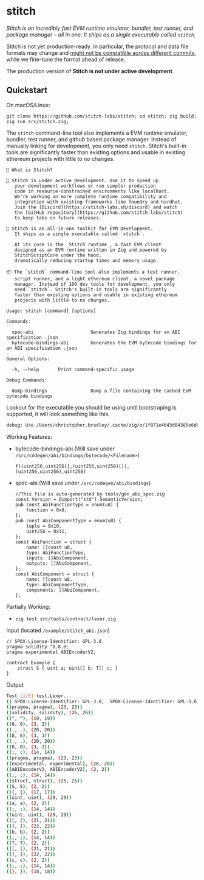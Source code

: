 # stitch

*Stitch is an Incredibly fast EVM runtime emulator, bundler, test runner, and package manager – all in one. It ships as a single executable called `stitch`.*

Stitch is not yet production-ready. In particular, the protocol and data file formats may change and [might not be compatible across different commits](https://github.com/stitch-labs/stitch/issues/1), while we fine-tune the format ahead of release.

The production version of **Stitch is not under active development**.


## Quickstart

On macOS/Linux:

```console
git clone https://github.com/stitch-labs/stitch; cd stitch; zig build; zig run src/stitch.zig;
```

​​The `stitch` command-line tool also implements a EVM runtime emulator, bundler, test runner, and github based package manager. Instead of manually linking for development, you only need `stitch`. Stitch's built-in tools are significantly faster than existing options and usable in existing ethereum projects with little to no changes.

```console
🚀 What is Stitch?

🔵 Stitch is under active development. Use it to speed up
   your development workflows or run simpler production
   code in resource-constrained environments like localhost.
   We're working on more complete runtime compatibility and 
   integration with existing frameworks like foundry and hardhat.
   Join the [Discord](https://stitch-labs.sh/discord) and watch
   the [GitHub repository](https://github.com/stitch-labs/stitch)
   to keep tabs on future releases.

🧵 Stitch is an all-in-one toolkit for EVM Development.
   It ships as a single executable called `stitch`.

   At its core is the _Stitch runtime_, a fast EVM client
   designed as an EVM runtime written in Zig and powered by 
   StitchScriptCore under the hood,
   dramatically reducing startup times and memory usage.

📦 The `stitch` command-line tool also implements a test runner,
   script runner, and a light ethereum client. a novel package
   manager. Instead of 100 dev tools for development, you only
   need `stitch`. Stitch's built-in tools are significantly
   faster than existing options and usable in existing ethereum
   projects with little to no changes.

Usage: stitch [command] [options]

Commands:
 
  spec-abi                     Generates Zig bindings for an ABI specification .json
  bytecode-bindings-abi        Generates the EVM bytecode bindings for an ABI specification .json

General Options:

  -h, --help       Print command-specific usage

Debug Commands:

  dump-bindings                Dump a file containing the cached EVM bytecode bindings
```

Lookout for the executable you should be using until bootstraping is supported, it will look something like this.
```bash
debug: Use /Users/christopher.bradley/.cache/zig/o/1f871e4643d84385e6d8a500bf67b162/stitch instead of the (stitch) command
```

Working Features:
  - bytecode-bindings-abi (Will save under `/src/codegen/abi/bindings/bytecode/<Filename>`)
    ```console
    f((uint256,uint256[],(uint256,uint256)[]),(uint256,uint256),uint256)
    ```
  - spec-abi (Will save under `/src/codegen/abi/bindings`)
    ```zig
    //This file is auto-generated by tools/gen_abi_spec.zig
    const Version = @import("std").SemanticVersion;
    pub const AbiFunctionType = enum(u8) {
        function = 0x0,
    };
    pub const AbiComponentType = enum(u8) {
        tuple = 0x10,
        uint256 = 0x11,
    };
    const AbiFunction = struct {
        name: []const u8,
        type: AbiFunctionType,
        inputs: []AbiComponent,
        outputs: []AbiComponent,
    };
    const AbiComponent = struct {
        name: []const u8,
        type: AbiComponentType,
        components: []AbiComponent,
    };
    ```

Partially Working:
- `zig test src/tools/contract/lexer.zig`

Input (located `/example/stitch_abi.json`)
```solidity
// SPDX-License-Identifier: GPL-3.0
pragma solidity ^0.8.0;
pragma experimental ABIEncoderV2;

contract Example {
    struct S { uint a; uint[] b; T[] c; }
}
```


Output
```bash
Test [1/6] test.Lexer... 
(( SPDX-License-Identifier: GPL-3.0,  SPDX-License-Identifier: GPL-3.0), (4, 4))
((pragma, pragma), (23, 23))
((solidity, solidity), (26, 26))
((^, ^), (19, 19))
((0, 0), (3, 3))
((., .), (20, 20))
((8, 8), (3, 3))
((., .), (20, 20))
((0, 0), (3, 3))
((;, ;), (14, 14))
((pragma, pragma), (23, 23))
((experimental, experimental), (28, 28))
((ABIEncoderV2, ABIEncoderV2), (2, 2))
((;, ;), (14, 14))
((struct, struct), (25, 25))
((S, S), (2, 2))
(({, {), (17, 17))
((uint, uint), (29, 29))
((a, a), (2, 2))
((;, ;), (14, 14))
((uint, uint), (29, 29))
(([, [), (21, 21))
((], ]), (22, 22))
((b, b), (2, 2))
((;, ;), (14, 14))
((T, T), (2, 2))
(([, [), (21, 21))
((], ]), (22, 22))
((c, c), (2, 2))
((;, ;), (14, 14))
((}, }), (18, 18))
```

